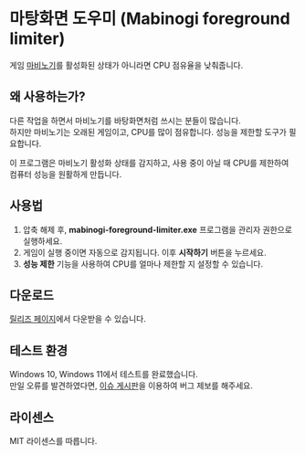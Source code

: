 # 마탕화면 도우미 (Mabinogi foreground limiter)

게임 [마비노기](https://mabinogi.nexon.com)를 활성화된 상태가 아니라면 CPU 점유율을 낮춰줍니다.

## 왜 사용하는가?

다른 작업을 하면서 마비노기를 바탕화면처럼 쓰시는 분들이 많습니다.  
하지만 마비노기는 오래된 게임이고, CPU를 많이 점유합니다. 성능을 제한할 도구가 필요합니다.

이 프로그램은 마비노기 활성화 상태를 감지하고, 사용 중이 아닐 때 CPU를 제한하여 컴퓨터 성능을 원활하게 만듭니다.

## 사용법

1. 압축 해제 후, **mabinogi-foreground-limiter.exe** 프로그램을 관리자 권한으로 실행하세요.  
2. 게임이 실행 중이면 자동으로 감지됩니다. 이후 **시작하기** 버튼을 누르세요.
3. **성능 제한** 기능을 사용하여 CPU를 얼마나 제한할 지 설정할 수 있습니다.

## 다운로드

[릴리즈 페이지](https://github.com/izure1/mabinogi-foreground-limter/releases)에서 다운받을 수 있습니다.

## 테스트 환경

Windows 10, Windows 11에서 테스트를 완료했습니다.  
만일 오류를 발견하였다면, [이슈 게시판](https://github.com/izure1/mabinogi-foreground-limter/issues)을 이용하여 버그 제보를 해주세요.

## 라이센스

MIT 라이센스를 따릅니다.

